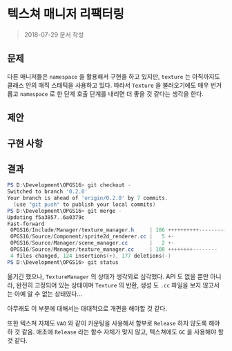 # 텍스쳐 매니저 리팩터링

> 2018-07-29 문서 작성

## 문제

다른 매니저들은 `namespace` 을 활용해서 구현을 하고 있지만, `texture` 는 아직까지도 클래스 안의 매직 스태틱을 사용하고 있다. 따라서 `Texture` 을 불러오기에도 매우 번거롭고 `namespace` 로 한 단계 호출 단계를 내리면 더 좋을 것 같다는 생각을 한다.

## 제안



## 구현 사항



## 결과

``` powershell
PS D:\Development\OPGS16> git checkout -
Switched to branch '0.2.0'
Your branch is ahead of 'origin/0.2.0' by 7 commits.
  (use "git push" to publish your local commits)
PS D:\Development\OPGS16> git merge -
Updating f5a3857..6a0379c
Fast-forward
 OPGS16/Include/Manager/texture_manager.h     | 186 ++++++++++-----------------
 OPGS16/Source/Component/sprite2d_renderer.cc |   5 +-
 OPGS16/Source/Manager/scene_manager.cc       |   2 +-
 OPGS16/Source/Manager/texture_manager.cc     | 108 ++++++++--------
 4 files changed, 124 insertions(+), 177 deletions(-)
PS D:\Development\OPGS16> git status
```

옮기긴 했으나, `TextureManager` 의 상태가 생각외로 심각했다. API 도 없을 뿐만 아니라, 완전히 고정되어 있는 상태이며 `Texture` 의 반환, 생성 도 `.cc` 파일을 보지 않고서는 아예 알 수 없는 상태였다...

아무래도 이 부분에 대해서는 대대적으로 개편을 해야할 것 같다. 

또한 텍스쳐 자체도 `VAO` 와 같이 카운팅을 사용해서 함부로 `Release` 하지 않도록 해야하 것 같음. 애초에 `Release` 라는 함수 자체가 맞지 않고, 텍스쳐에도 `GC` 을 사용해야 할 것 같다.
